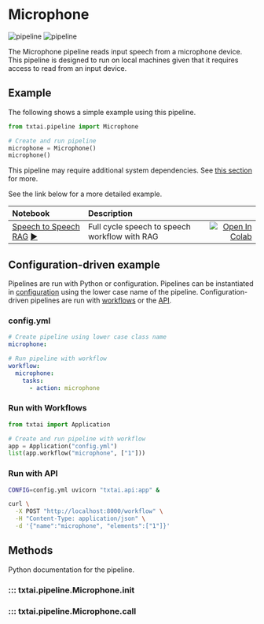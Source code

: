 # Microphone

![pipeline](../../images/pipeline.png#only-light)
![pipeline](../../images/pipeline-dark.png#only-dark)

The Microphone pipeline reads input speech from a microphone device. This pipeline is designed to run on local machines given that it requires access to read from an input device.

## Example

The following shows a simple example using this pipeline.

```python
from txtai.pipeline import Microphone

# Create and run pipeline
microphone = Microphone()
microphone()
```

This pipeline may require additional system dependencies. See [this section](../../../install#environment-specific-prerequisites) for more.

See the link below for a more detailed example.

| Notebook  | Description  |       |
|:----------|:-------------|------:|
| [Speech to Speech RAG](https://github.com/neuml/txtai/blob/master/examples/65_Speech_to_Speech_RAG.ipynb) [▶️](https://www.youtube.com/watch?v=tH8QWwkVMKA) | Full cycle speech to speech workflow with RAG | [![Open In Colab](https://colab.research.google.com/assets/colab-badge.svg)](https://colab.research.google.com/github/neuml/txtai/blob/master/examples/65_Speech_to_Speech_RAG.ipynb) |

## Configuration-driven example

Pipelines are run with Python or configuration. Pipelines can be instantiated in [configuration](../../../api/configuration/#pipeline) using the lower case name of the pipeline. Configuration-driven pipelines are run with [workflows](../../../workflow/#configuration-driven-example) or the [API](../../../api#local-instance).

### config.yml
```yaml
# Create pipeline using lower case class name
microphone:

# Run pipeline with workflow
workflow:
  microphone:
    tasks:
      - action: microphone
```

### Run with Workflows

```python
from txtai import Application

# Create and run pipeline with workflow
app = Application("config.yml")
list(app.workflow("microphone", ["1"]))
```

### Run with API

```bash
CONFIG=config.yml uvicorn "txtai.api:app" &

curl \
  -X POST "http://localhost:8000/workflow" \
  -H "Content-Type: application/json" \
  -d '{"name":"microphone", "elements":["1"]}'
```

## Methods

Python documentation for the pipeline.

### ::: txtai.pipeline.Microphone.__init__
### ::: txtai.pipeline.Microphone.__call__
